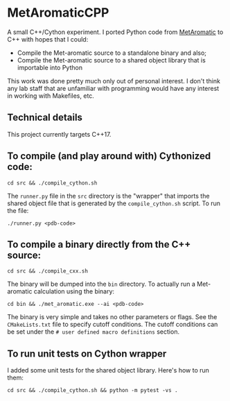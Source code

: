 # MetAromaticCPP
A small C++/Cython experiment. I ported Python code from [MetAromatic](https://github.com/dsw7/MetAromatic) to C++ with hopes that I could:
- Compile the Met-aromatic source to a standalone binary and also;
- Compile the Met-aromatic source to a shared object library that is importable into Python 

This work was done pretty much only out of personal interest. I don't think any lab staff that are unfamiliar with programming would have any interest in working with Makefiles, etc. 

## Technical details
This project currently targets C++17.

## To compile (and play around with) Cythonized code:
```
cd src && ./compile_cython.sh
```
The `runner.py` file in the `src` directory is the "wrapper" that imports the shared object file that is generated by the `compile_cython.sh` script. To run the file:
```
./runner.py <pdb-code>
```

## To compile a binary directly from the C++ source:
```
cd src && ./compile_cxx.sh
```
The binary will be dumped into the `bin` directory. To actually run a Met-aromatic calculation using the binary: 
```
cd bin && ./met_aromatic.exe --ai <pdb-code>
```
The binary is very simple and takes no other parameters or flags. See the `CMakeLists.txt` file to specify cutoff conditions. The cutoff conditions can be set under the `# user defined macro definitions` section.

## To run unit tests on Cython wrapper
I added some unit tests for the shared object library. Here's how to run them:
```
cd src && ./compile_cython.sh && python -m pytest -vs .
```
